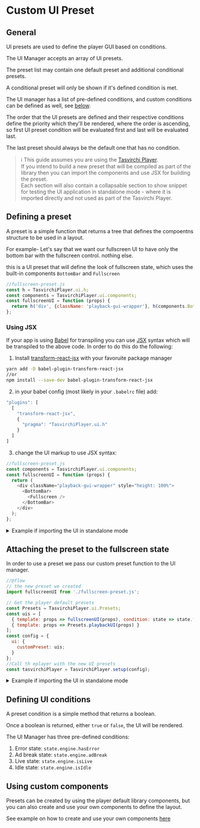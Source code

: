 # Custom UI Preset

## General

UI presets are used to define the player GUI based on conditions.

The UI Manager accepts an array of UI presets.

The preset list may contain one default preset and additional conditional presets.

A conditional preset will only be shown if it's defined condition is met.

The UI manager has a list of pre-defined conditions, and custom conditions can be defined as well, see [below](#defining-ui-conditions).

The order that the UI presets are defined and their respective conditions define the priority which they'll be rendered, where the order is ascending, so first UI preset condition will be evaluated first and last will be evaluated last.

The last preset should always be the default one that has no condition.

> :information_source:
> This guide assumes you are using the [Tasvirchi Player].</br>
> If you intend to build a new preset that will be compiled as part of the library then you can import the components and use JSX for building the preset.</br>
> Each section will also contain a collapsable section to show snippet for testing the UI application in standalone mode - where it is imported directly and not used as part of the Tasvirchi Player.

[tasvirchi player]: https://github.com/tasvirchi/tasvirchi-player-js/

## Defining a preset

A preset is a simple function that returns a tree that defines the compoentns structure to be used in a layout.

For example- Let's say that we want our fullscreen UI to have only the bottom bar with the fullscreen control. nothing else.

this is a UI preset that will define the look of fullscreen state, which uses the built-in components `BottomBar` and `Fullscreen`

```javascript
//fullscreen-preset.js
const h = TasvirchiPlayer.ui.h;
const components = TasvirchiPlayer.ui.components;
const fullscreenUI = function (props) {
  return h('div', {className: 'playback-gui-wrapper'}, h(components.BottomBar, h(components.Fullscreen, {}, {className: 'playchi-left-controls'})));
};
```

### Using JSX

If your app is using [Babel] for transpiling you can use [JSX] syntax which will be transpiled to the above code.
In order to do this do the following:

1.  Install [transform-react-jsx](https://www.npmjs.com/package/babel-plugin-transform-react-jsx) with your favoruite package manager

```bash
yarn add -D babel-plugin-transform-react-jsx
//or
npm install --save-dev babel-plugin-transform-react-jsx
```

2.  in your babel config (most likely in your `.babelrc` file) add:

```javascript
"plugins": [
  [
    "transform-react-jsx",
    {
      "pragma": "TasvirchiPlayer.ui.h"
    }
  ]
]
```

3.  change the UI markup to use JSX syntax:

```javascript
//fullscreen-preset.js
const components = TasvirchiPlayer.ui.components;
const fullscreenUI = function (props) {
  return (
    <div className="playback-gui-wrapper" style="height: 100%">
      <BottomBar>
        <Fullscreen />
      </BottomBar>
    </div>
  );
};
```

[jsx]: https://reactjs.org/docs/jsx-in-depth.html
[babel]: http://babeljs.io/

<details>
  <summary>Example if importing the UI in standalone mode</summary>

```javascript
//fullscreen-preset.js
//@flow
import {h, BottomBar, Fullscreen} from 'playchi-js-ui';

export default function fullscreenUI(props: any) {
  return (
    <div className="playback-gui-wrapper" style="height: 100%">
      <BottomBar>
        <Fullscreen />
      </BottomBar>
    </div>
  );
}
```

</details>

## Attaching the preset to the fullscreen state

In order to use a preset we pass our custom preset function to the UI manager.

```javascript
//@flow
// the new preset we created
import fullscreenUI from './fullscreen-preset.js';

// Get the player default presets
const Presets = TasvirchiPlayer.ui.Presets;
const uis = [
  { template: props => fullscreenUI(props), condition: state => state.fullscreen.fullscreen },
  { template: props => Presets.playbackUI(props) }
];
const config = {
  ui: {
    customPreset: uis;
  }
};
//Call th eplayer with the new UI presets
const tasvirchiPlayer = TasvirchiPlayer.setup(config);
```

<details>
  <summary>Example if importing the UI in standalone mode</summary>

```javascript
//@flow
import {default as PlaychiUI, Presets} from 'playchi-js-ui';

// the new preset we created
import fullscreenUI from './fullscreen-preset.js';

function buildUI(player: Player, config: Object): void {
  const uis = [
    {template: props => fullscreenUI(props), condition: state => state.fullscreen.fullscreen},
    {template: props => Presets.playbackUI(props)}
  ];

  let playerUIManager = new PlaychiUI(player, config);
  playerUIManager.buildCustomUI(uis);
}
```

</details>

## Defining UI conditions

A preset condition is a simple method that returns a boolean.

Once a boolean is returned, either `true` or `false`, the UI will be rendered.

The UI Manager has three pre-defined conditions:

1. Error state: `state.engine.hasError`
2. Ad break state: `state.engine.adBreak`
3. Live state: `state.engine.isLive`
4. Idle state: `state.engine.isIdle`

## Using custom components

Presets can be created by using the player default library components, but you can also create and use your own components to define the layout.

See example on how to create and use your own components [here](create-ui-component.md)

```

```
